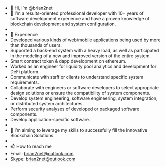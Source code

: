 - 👋 Hi, I’m @brian2net
- 👀 I’m a results-oriented professional developer with 10+ years of software development experience and have a proven knowledge of blockchain development and system configuration.
- 
- 🌱 Experience
- Developed various kinds of web/mobile applications being used by more than thousands of users.
- Supported a back-end system with a heavy load, as well as participated in the modeling of a new and improved version of the entire system.
- Smart contract token & dapp development on ethereum.
- Worked as an engineer for liquidity pool analytics and development for DeFi platform.
- Communicate with staff or clients to understand specific system requirements.
- Collaborate with engineers or software developers to select appropriate design solutions or ensure the compatibility of system components.
- Develop system engineering, software engineering, system integration, or distributed system architectures.
- Perform security analyses of developed or packaged software components.
- Develop application-specific software.
- 
- 💞️ I’m aiming to leverage my skills to successfully fill the Innovative Blockchain Solutions.
- 
- 📫 How to reach me
- Email: brian2net@outlook.com
- Skype: brian2net@outlook.com
